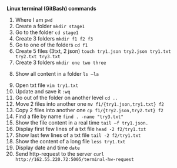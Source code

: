 **Linux terminal (GitBash) commands**

1) Where I am `pwd`
2) Create a folder `mkdir stage1`
3) Go to the folder  `cd stage1`
4) Create 3 folders  `mkdir f1 f2 f3`
5) Go to one of the folders  `cd f1`
6) Create 5 files (3txt, 2 json) `touch try1.json try2.json try1.txt try2.txt try3.txt`
7) Create 3 folders  `mkdir one two three`
8. Show all content in a folder   `ls –la` 
9) Open txt file `vim try1.txt`
10) Update and save it  `:wq`
11) Go out of the folder on another level  `cd ..`
12) Move 2 files into another one  `mv f1/{try1.json,try1.txt} f2`
13) Copy 2 files into another one  `cp f1/{try2.json,try2.txt} f2`
14) Find a file by name `find . -name "try3.txt"`
15) Show the file content in a real time `tail –f try1.json.`
16) Display first few lines of a txt file  `head -2 f2/try1.txt`
17) Show last few lines of a txt file  `tail -2 f2/try1.txt`
18) Show the content of a long file `less try1.txt` 
19) Display date and time `date`
20) Send http-request to the server `curl http://162.55.220.72:5005/terminal-hw-request`